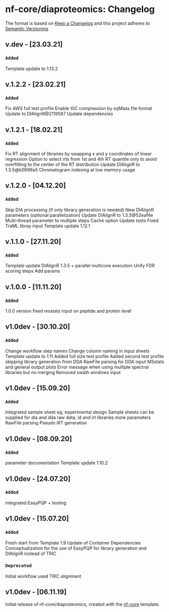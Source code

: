 # nf-core/diaproteomics: Changelog

The format is based on [Keep a Changelog](https://keepachangelog.com/en/1.0.0/)
and this project adheres to [Semantic Versioning](https://semver.org/spec/v2.0.0.html).

## v.dev - [23.03.21]

### `Added`

Template update to 1.13.2

## v.1.2.2 - [23.02.21]

### `Added`

Fix AWS full test profile
Enable XIC compression by sqMass file format
Update to DIAlignR@2119587
Update dependencies

## v.1.2.1 - [18.02.21]

### `Added`

Fix RT alignment of libraries by swapping x and y coordinates of linear regression
Option to select irts from 1st and 4th RT quantile only to avoid overfitting to the center of the RT distribution
Update DIAlignR to 1.3.5@b0698a5
Chromatogram indexing at low memory usage

## v.1.2.0 - [04.12.20]

### `Added`

Skip DIA processing (if only library generation is needed)
New DIAlignR parameters (optional parallelization)
Update DIAlignR to 1.3.5@52eaf4e
Multi-thread parameter to multiple steps
Cache option
Update tests
Fixed TraML libray input
Template update 1.12.1

## v.1.1.0 - [27.11.20]

### `Added`

Template update
DIAlignR 1.3.5 + parallel multicore execution
Unify FDR scoring steps
Add params

## v.1.0.0 - [11.11.20]

### `Added`

1.0.0 version
fixed msstats input on peptide and protein level

## v1.0dev - [30.10.20]

### `Added`

Change workflow step names
Change column naming in input sheets
Template update to 1.11
Added full size test profile
Added second test profile skipping library generation from DDA
RawFile parsing for DDA input
MSstats and general output plots
Error message when using multiple spectral libraries but no merging
Removed swath windows input

## v1.0dev - [15.09.20]

### `Added`

Integrated sample sheet eg. experimental design
Sample sheets can be supplied for dia and dda raw data, id and irt libraries
more parameters
RawFile parsing
Pseudo iRT generation

## v1.0dev - [08.09.20]

### `Added`

parameter documentation
Template update 1.10.2

## v1.0dev - [24.07.20]

### `Added`

integrated EasyPQP + testing

## v1.0dev - [15.07.20]

### `Added`

Fresh start from Template 1.9
Update of Container Dependencies
Conceptualization for the use of EasyPQP for library generation and DIAlignR instead of TRIC

### `Deprecated`

Initial workflow used TRIC alignment

## v1.0dev - [06.11.19]

Initial release of nf-core/diaproteomics, created with the [nf-core](https://nf-co.re/) template.
